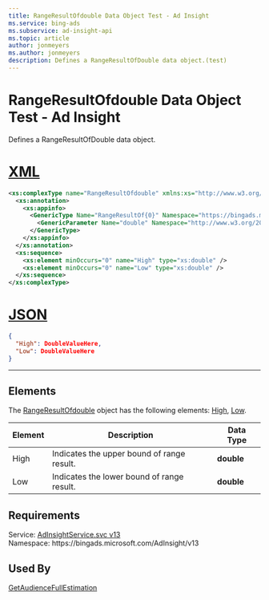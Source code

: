 ```yaml
---
title: RangeResultOfdouble Data Object Test - Ad Insight
ms.service: bing-ads
ms.subservice: ad-insight-api
ms.topic: article
author: jonmeyers
ms.author: jonmeyers
description: Defines a RangeResultOfDouble data object.(test)
---
```

# RangeResultOfdouble Data Object Test - Ad Insight
Defines a RangeResultOfDouble data object.

# [XML](#tab/xml)

```xml
<xs:complexType name="RangeResultOfdouble" xmlns:xs="http://www.w3.org/2001/XMLSchema">
  <xs:annotation>
    <xs:appinfo>
      <GenericType Name="RangeResultOf{0}" Namespace="https://bingads.microsoft.com/AdInsight/v13" xmlns="http://schemas.microsoft.com/2003/10/Serialization/">
        <GenericParameter Name="double" Namespace="http://www.w3.org/2001/XMLSchema" />
      </GenericType>
    </xs:appinfo>
  </xs:annotation>
  <xs:sequence>
    <xs:element minOccurs="0" name="High" type="xs:double" />
    <xs:element minOccurs="0" name="Low" type="xs:double" />
  </xs:sequence>
</xs:complexType>
```

# [JSON](#tab/json)

```json
{
  "High": DoubleValueHere,
  "Low": DoubleValueHere
}
```

-----

## <a name="elements"></a>Elements

The [RangeResultOfdouble](rangeresultofdouble.md) object has the following elements: [High](#high), [Low](#low).

|Element|Description|Data Type|
|-----------|---------------|-------------|
|<a name="high"></a>High|Indicates the upper bound of range result.|**double**|
|<a name="low"></a>Low|Indicates the lower bound of range result.|**double**|

## Requirements
Service: [AdInsightService.svc v13](https://adinsight.api.bingads.microsoft.com/Api/Advertiser/AdInsight/v13/AdInsightService.svc)  
Namespace: https\://bingads.microsoft.com/AdInsight/v13  

## Used By
[GetAudienceFullEstimation](getaudiencefullestimation.md)  
